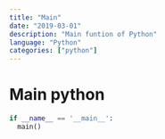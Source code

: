 ```yaml
---
title: "Main"
date: "2019-03-01"
description: "Main funtion of Python"
language: "Python"
categories: ["python"]
---
```


# Main python

```python
if __name__ == '__main__':
  main()
```
